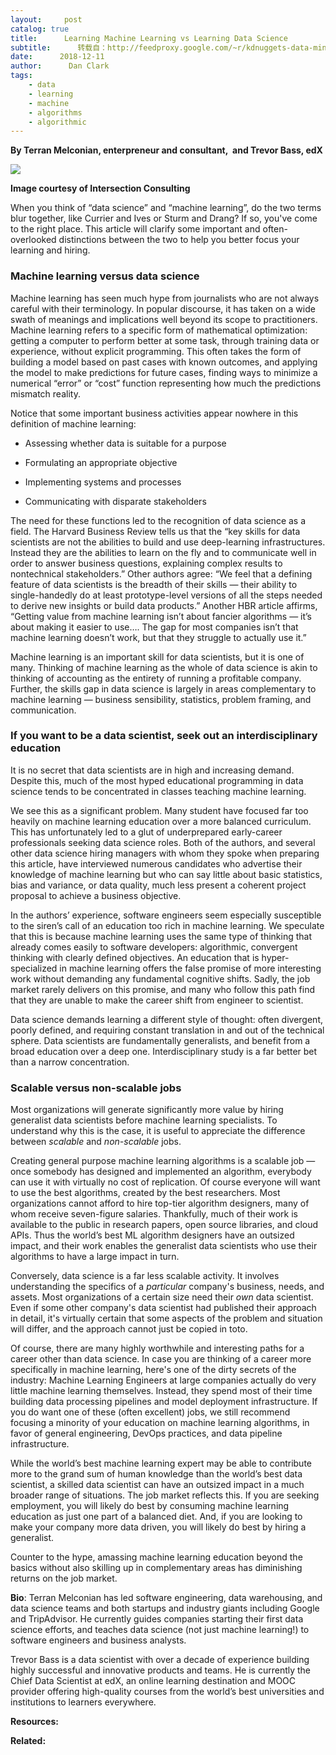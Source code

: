 ```yaml
---
layout:     post
catalog: true
title:      Learning Machine Learning vs Learning Data Science
subtitle:      转载自：http://feedproxy.google.com/~r/kdnuggets-data-mining-analytics/~3/YeallDEO4zM/learning-machine-learning-data-science.html
date:      2018-12-11
author:      Dan Clark
tags:
    - data
    - learning
    - machine
    - algorithms
    - algorithmic
---
```


**By Terran Melconian, enterpreneur and consultant,  and Trevor Bass, edX**

![](https://farm9.staticflickr.com/8151/7537238368_a0bf8fa717_z.jpg)


**Image courtesy of Intersection Consulting**

When you think of “data science” and “machine learning”, do the two terms blur together, like Currier and Ives or Sturm and Drang? If so, you've come to the right place. This article will clarify some important and often-overlooked distinctions between the two to help you better focus your learning and hiring.

### **Machine learning versus data science**

Machine learning has seen much hype from journalists who are not always careful with their terminology. In popular discourse, it has taken on a wide swath of meanings and implications well beyond its scope to practitioners. Machine learning refers to a specific form of mathematical optimization: getting a computer to perform better at some task, through training data or experience, without explicit programming. This often takes the form of building a model based on past cases with known outcomes, and applying the model to make predictions for future cases, finding ways to minimize a numerical “error” or “cost” function representing how much the predictions mismatch reality.

Notice that some important business activities appear nowhere in this definition of machine learning:

- Assessing whether data is suitable for a purpose

- Formulating an appropriate objective

- Implementing systems and processes

- Communicating with disparate stakeholders


The need for these functions led to the recognition of data science as a field. The Harvard Business Review tells us that the “key skills for data scientists are not the abilities to build and use deep-learning infrastructures. Instead they are the abilities to learn on the fly and to communicate well in order to answer business questions, explaining complex results to nontechnical stakeholders.” Other authors agree: “We feel that a defining feature of data scientists is the breadth of their skills — their ability to single-handedly do at least prototype-level versions of all the steps needed to derive new insights or build data products.” Another HBR article affirms, “Getting value from machine learning isn’t about fancier algorithms — it’s about making it easier to use…. The gap for most companies isn’t that machine learning doesn’t work, but that they struggle to actually use it.”

Machine learning is an important skill for data scientists, but it is one of many. Thinking of machine learning as the whole of data science is akin to thinking of accounting as the entirety of running a profitable company. Further, the skills gap in data science is largely in areas complementary to machine learning — business sensibility, statistics, problem framing, and communication.

### **If you want to be a data scientist, seek out an interdisciplinary education**

It is no secret that data scientists are in high and increasing demand. Despite this, much of the most hyped educational programming in data science tends to be concentrated in classes teaching machine learning.

We see this as a significant problem. Many student have focused far too heavily on machine learning education over a more balanced curriculum. This has unfortunately led to a glut of underprepared early-career professionals seeking data science roles. Both of the authors, and several other data science hiring managers with whom they spoke when preparing this article, have interviewed numerous candidates who advertise their knowledge of machine learning but who can say little about basic statistics, bias and variance, or data quality, much less present a coherent project proposal to achieve a business objective.

In the authors’ experience, software engineers seem especially susceptible to the siren’s call of an education too rich in machine learning. We speculate that this is because machine learning uses the same type of thinking that already comes easily to software developers: algorithmic, convergent thinking with clearly defined objectives. An education that is hyper-specialized in machine learning offers the false promise of more interesting work without demanding any fundamental cognitive shifts. Sadly, the job market rarely delivers on this promise, and many who follow this path find that they are unable to make the career shift from engineer to scientist.

Data science demands learning a different style of thought: often divergent, poorly defined, and requiring constant translation in and out of the technical sphere. Data scientists are fundamentally generalists, and benefit from a broad education over a deep one. Interdisciplinary study is a far better bet than a narrow concentration.

### **Scalable versus non-scalable jobs**

Most organizations will generate significantly more value by hiring generalist data scientists before machine learning specialists. To understand why this is the case, it is useful to appreciate the difference between *scalable* and *non-scalable* jobs.

Creating general purpose machine learning algorithms is a scalable job — once somebody has designed and implemented an algorithm, everybody can use it with virtually no cost of replication. Of course everyone will want to use the best algorithms, created by the best researchers. Most organizations cannot afford to hire top-tier algorithm designers, many of whom receive seven-figure salaries. Thankfully, much of their work is available to the public in research papers, open source libraries, and cloud APIs. Thus the world’s best ML algorithm designers have an outsized impact, and their work enables the generalist data scientists who use their algorithms to have a large impact in turn.

Conversely, data science is a far less scalable activity. It involves understanding the specifics of a *particular* company's business, needs, and assets. Most organizations of a certain size need their *own* data scientist. Even if some other company's data scientist had published their approach in detail, it's virtually certain that some aspects of the problem and situation will differ, and the approach cannot just be copied in toto.

Of course, there are many highly worthwhile and interesting paths for a career other than data science. In case you are thinking of a career more specifically in machine learning, here's one of the dirty secrets of the industry: Machine Learning Engineers at large companies actually do very little machine learning themselves. Instead, they spend most of their time building data processing pipelines and model deployment infrastructure. If you do want one of these (often excellent) jobs, we still recommend focusing a minority of your education on machine learning algorithms, in favor of general engineering, DevOps practices, and data pipeline infrastructure.

While the world’s best machine learning expert may be able to contribute more to the grand sum of human knowledge than the world’s best data scientist, a skilled data scientist can have an outsized impact in a much broader range of situations. The job market reflects this. If you are seeking employment, you will likely do best by consuming machine learning education as just one part of a balanced diet. And, if you are looking to make your company more data driven, you will likely do best by hiring a generalist.

Counter to the hype, amassing machine learning education beyond the basics without also skilling up in complementary areas has diminishing returns on the job market.

**Bio**: Terran Melconian has led software engineering, data warehousing, and data science teams and both startups and industry giants including Google and TripAdvisor. He currently guides companies starting their first data science efforts, and teaches data science (not just machine learning!) to software engineers and business analysts.

Trevor Bass is a data scientist with over a decade of experience building highly successful and innovative products and teams. He is currently the Chief Data Scientist at edX, an online learning destination and MOOC provider offering high-quality courses from the world’s best universities and institutions to learners everywhere.

**Resources:**

**Related:**


